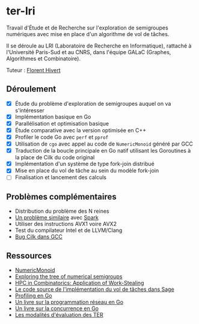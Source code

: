 # ter-lri

Travail d'Étude et de Recherche sur l'exploration de semigroupes numériques avec mise en place d'un algorithme de vol de tâches.

Il se déroule au LRI (Laboratoire de Recherche en Informatique), rattaché à l'Université Paris-Sud et au CNRS, dans l'équipe GALaC (Graphes, Algorithmes et Combinatoire).

Tuteur : [Florent Hivert](https://www.lri.fr/~hivert/)

## Déroulement

- [x] Étude du problème d'exploration de semigroupes auquel on va s'intéresser
- [x] Implémentation basique en Go
- [x] Parallélisation et optimisation basique
- [x] Étude comparative avec la version optimisée en C++
- [x] Profiler le code Go avec `perf` et `pprof`
- [x] Utilisation de `cgo` avec appel au code de `NumericMonoid` généré par GCC
- [x] Traduction de la boucle principale en Go natif utilisant les Goroutines à la place de Cilk du code original
- [x] Implémentation d'un système de type fork-join distribué
- [x] Mise en place du vol de tâche au sein du modèle fork-join
- [ ] Finalisation et lancement des calculs

## Problèmes complémentaires

* Distribution du problème des N reines
* [Un problème similaire](https://github.com/Didayolo/spark) avec [Spark](http://spark.apache.org/)
* Utiliser des instructions AVX1 voire AVX2
* Test du compilateur Intel et de LLVM/Clang
* [Bug Cilk dans GCC](https://gcc.gnu.org/bugzilla/show_bug.cgi?id=80038)

## Ressources

* [NumericMonoid](https://github.com/hivert/NumericMonoid)
* [Exploring the tree of numerical semigroups](https://hal.archives-ouvertes.fr/hal-00823339/document)
* [HPC in Combinatorics: Application of Work-Stealing](https://github.com/OpenDreamKit/OpenDreamKit/raw/master/WP5/T5.6/HPC-Combi.pdf)
* [Le code source de l'implémentation du vol de tâches dans Sage](https://github.com/sagemath/sage/blob/master/src/sage/parallel/map_reduce.py)
* [Profiling en Go](https://blog.golang.org/profiling-go-programs)
* [Un livre sur la programmation réseau en Go](https://www.gitbook.com/book/jannewmarch/network-programming-with-go-golang-/details)
* [Un livre sur la concurrence en Go](http://shop.oreilly.com/product/9781783983483.do)
* [Les modalités d'évaluation des TER](https://perso.limsi.fr/allauzen/webpages/pmwiki.php?n=Cours.M1-TER)
